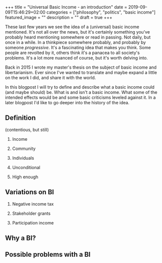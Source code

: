 +++
title =  "Universal Basic Income - an introduction"
date = 2019-09-09T15:46:29+02:00
categories = ["philosophy", "politics", "basic income"]
featured_image = ""
description = ""
draft = true
+++

These last few years we see the idea of a (universal) basic income mentioned. It's not all over the news, but it's certainly something you've probably heard mentioning somewhere or read in passing. Not daily, but once in a while. In a thinkpiece somewhere probably, and probably by someone *progressive*. It's a fascinating idea that makes you think. Some people are revolted by it, others think it's a panacea to all society's problems. It's a lot more nuanced of course, but it's worth delving into.

Back in 2015 I wrote my master's thesis on the subject of basic income and libertarianism. Ever since I've wanted to translate and maybe expand a little on the work I did, and share it with the world.

In this blogpost I will try to define and describe what a basic income could (and maybe should) be. What is and isn't a basic income. What some of the intended effects would be and some basic criticisms leveled against it. In a later blogpost I'd like to go deeper into the history of the idea.
<!--more-->

Definition
----------

(contentious, but still)

1. Income

2. Community

3. Individuals

4. Unconditional

5. High enough

Variations on BI
----------------

1. Negative income tax

2. Stakeholder grants

3. Participation income

Why a BI?
---------

Possible problems with a BI
---------------------------
